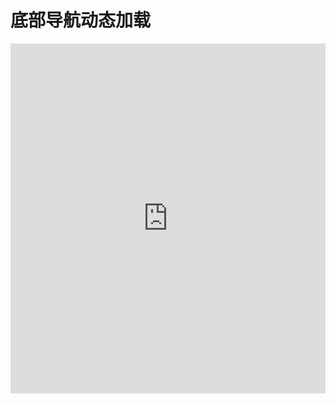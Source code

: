 # 底部导航动态加载

<iframe width="100%" height="560" src="http://www.easybui.com/demo/source.html?url=pages/ui_controls/bui.tab_dynamic&code=html,js,result" allowfullscreen="allowfullscreen" frameborder="0"></iframe>